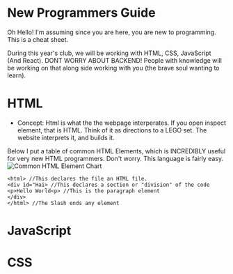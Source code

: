 # New Programmers Guide

Oh Hello! I'm assuming since you are here, you are new to programming. This is a cheat sheet. 

During this year's club, we will be working with HTML, CSS, JavaScript (And React). DONT WORRY ABOUT BACKEND! People with knowledge will be working on that along side working with you (the brave soul wanting to learn).

# HTML
- Concept:
 Html is what the the webpage interperates. If you open inspect element, that is HTML. Think of it as directions to a LEGO set. The website interprets it, and builds it. 

Below I put a table of common HTML Elements, which is INCREDIBLY useful for very new HTML programmers. Don't worry. This language is fairly easy. 
![Common HTML Element Chart](https://3.bp.blogspot.com/-nTFGSrgQkig/VtSMGZrsZyI/AAAAAAAAKvg/93T3baoPQFo/s1600/html-tags-list.jpg)
```
<html> //This declares the file an HTML file. 
<div id="Hai> //This declares a section or "division" of the code
<p>Hello World<p> //This is the paragraph element
</div>
</html> //The Slash ends any element
```


# JavaScript

# CSS
